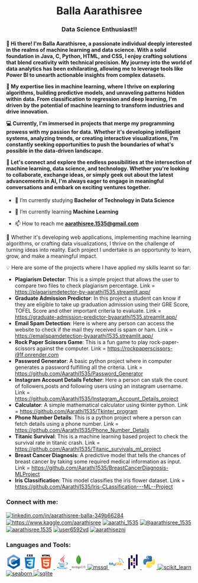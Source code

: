 
<h1 align="center"> Balla Aarathisree</h1>
<h3 align="center">Data Science Enthusiast!!</h3>
<h4>👋 Hi there! I'm Balla Aarathisree, a passionate individual deeply interested in the realms of machine learning and data science. With a solid foundation in Java, C, Python, HTML, and CSS, I enjoy crafting solutions that blend creativity with technical precision. My journey into the world of data analytics has been exhilarating, allowing me to leverage tools like Power BI to unearth actionable insights from complex datasets.

🧠 My expertise lies in machine learning, where I thrive on exploring algorithms, building predictive models, and unraveling patterns hidden within data. From classification to regression and deep learning, I'm driven by the potential of machine learning to transform industries and drive innovation.

💻 Currently, I'm immersed in projects that merge my programming prowess with my passion for data. Whether it's developing intelligent systems, analyzing trends, or creating interactive visualizations, I'm constantly seeking opportunities to push the boundaries of what's possible in the data-driven landscape.

🌟 Let's connect and explore the endless possibilities at the intersection of machine learning, data science, and technology. Whether you're looking to collaborate, exchange ideas, or simply geek out about the latest advancements in AI, I'm always eager to engage in meaningful conversations and embark on exciting ventures together. </h4>

- 🔭 I’m currently studying **Bachelor of Technology in Data Science**

- 🌱 I’m currently learning **Machine Learning**

- 📫 How to reach me **aarathisree.1535@gmail.com**

🚀 Whether it's developing web applications, implementing machine learning algorithms, or crafting data visualizations, I thrive on the challenge of turning ideas into reality. Each project I undertake is an opportunity to learn, grow, and make a meaningful impact.

💡 Here are some of the projects where I have applied my skills learnt so far:
- **Plagiarism Detector**: This is a simple project that allows the user to compare two files to check plagiarism percentage.
  Link = https://plagarismdetector-by-aarathi1535.streamlit.app/
- **Graduate Admission Predictor**: In this project a student can know if they are eligible to take up graduation admission using their GRE Score, TOFEL Score and other important criteria to evaluate.
  Link = https://graduate-admission-predictor-byaarathi1535.streamlit.app/
- **Email Spam Detection**: Here is where any person can access the website to check if the mail they received is spam or ham.
  Link = https://emailspamdetection-byaarathi1535.streamlit.app/
- **Rock Paper Scissors Game**: This is a fun game to play rock-paper-scissors against the computer.
  Link = https://rockpaperscissors-i91f.onrender.com
- **Password Generator**: A basic python project where in computer generates a password fulfilling all the criteria.
  Link = https://github.com/Aarathi1535/Password_Generator
- **Instagram Account Details Fetcher**: Here a person can stalk the count of followers,posts and following users using an instagram username.
  Link = https://github.com/Aarathi1535/Instagram_Account_Details_project
- **Calculator**: A simple mathematical calculator using tkinter python.
  Link = https://github.com/Aarathi1535/Tkinter_program
- **Phone Number Details**: This is a python project where a person can fetch details using a phone number.
  Link = https://github.com/Aarathi1535/Phone_Number_Details
- **Titanic Survival**: This is a machine learning based project to check the survival rate in titanic crash.
  Link = https://github.com/Aarathi1535/Titanic_survivals_ml_project
- **Breast Cancer Diagnosis**: A predictive model that tells the chances of breast cancer by taking some required medical information as input.
  Link = https://github.com/Aarathi1535/BreastCancerDiagnosis-MLProject
- **Iris Classification**: This model classifies the iris flower dataset.
  Link = https://github.com/Aarathi1535/Iris-CLassification---ML--Project

<h3 align="left">Connect with me:</h3>
<p align="left">
<a href="https://linkedin.com/in/linkedin.com/in/aarathisree-balla-349b66284" target="blank"><img align="center" src="https://raw.githubusercontent.com/rahuldkjain/github-profile-readme-generator/master/src/images/icons/Social/linked-in-alt.svg" alt="linkedin.com/in/aarathisree-balla-349b66284" height="30" width="40" /></a>
<a href="https://kaggle.com/https://www.kaggle.com/aarathisree" target="blank"><img align="center" src="https://raw.githubusercontent.com/rahuldkjain/github-profile-readme-generator/master/src/images/icons/Social/kaggle.svg" alt="https://www.kaggle.com/aarathisree" height="30" width="40" /></a>
<a href="https://www.codechef.com/users/aarathi_1535" target="blank"><img align="center" src="https://cdn.jsdelivr.net/npm/simple-icons@3.1.0/icons/codechef.svg" alt="aarathi_1535" height="30" width="40" /></a>
<a href="https://www.hackerrank.com/@aarathisree_1535" target="blank"><img align="center" src="https://raw.githubusercontent.com/rahuldkjain/github-profile-readme-generator/master/src/images/icons/Social/hackerrank.svg" alt="@aarathisree_1535" height="30" width="40" /></a>
<a href="https://codeforces.com/profile/aarathisree.1535" target="blank"><img align="center" src="https://raw.githubusercontent.com/rahuldkjain/github-profile-readme-generator/master/src/images/icons/Social/codeforces.svg" alt="aarathisree.1535" height="30" width="40" /></a>
<a href="https://www.leetcode.com/user6592vd" target="blank"><img align="center" src="https://raw.githubusercontent.com/rahuldkjain/github-profile-readme-generator/master/src/images/icons/Social/leet-code.svg" alt="user6592vd" height="30" width="40" /></a>
<a href="https://auth.geeksforgeeks.org/user/aarathiseznj" target="blank"><img align="center" src="https://raw.githubusercontent.com/rahuldkjain/github-profile-readme-generator/master/src/images/icons/Social/geeks-for-geeks.svg" alt="aarathiseznj" height="30" width="40" /></a>
</p>

<h3 align="left">Languages and Tools:</h3>
<p align="left"> <a href="https://www.cprogramming.com/" target="_blank" rel="noreferrer"> <img src="https://raw.githubusercontent.com/devicons/devicon/master/icons/c/c-original.svg" alt="c" width="40" height="40"/> </a> <a href="https://www.w3schools.com/css/" target="_blank" rel="noreferrer"> <img src="https://raw.githubusercontent.com/devicons/devicon/master/icons/css3/css3-original-wordmark.svg" alt="css3" width="40" height="40"/> </a> <a href="https://www.w3.org/html/" target="_blank" rel="noreferrer"> <img src="https://raw.githubusercontent.com/devicons/devicon/master/icons/html5/html5-original-wordmark.svg" alt="html5" width="40" height="40"/> </a> <a href="https://www.java.com" target="_blank" rel="noreferrer"> <img src="https://raw.githubusercontent.com/devicons/devicon/master/icons/java/java-original.svg" alt="java" width="40" height="40"/> </a> <a href="https://www.mongodb.com/" target="_blank" rel="noreferrer"> <img src="https://raw.githubusercontent.com/devicons/devicon/master/icons/mongodb/mongodb-original-wordmark.svg" alt="mongodb" width="40" height="40"/> </a> <a href="https://www.microsoft.com/en-us/sql-server" target="_blank" rel="noreferrer"> <img src="https://www.svgrepo.com/show/303229/microsoft-sql-server-logo.svg" alt="mssql" width="40" height="40"/> </a> <a href="https://www.mysql.com/" target="_blank" rel="noreferrer"> <img src="https://raw.githubusercontent.com/devicons/devicon/master/icons/mysql/mysql-original-wordmark.svg" alt="mysql" width="40" height="40"/> </a> <a href="https://pandas.pydata.org/" target="_blank" rel="noreferrer"> <img src="https://raw.githubusercontent.com/devicons/devicon/2ae2a900d2f041da66e950e4d48052658d850630/icons/pandas/pandas-original.svg" alt="pandas" width="40" height="40"/> </a> <a href="https://www.python.org" target="_blank" rel="noreferrer"> <img src="https://raw.githubusercontent.com/devicons/devicon/master/icons/python/python-original.svg" alt="python" width="40" height="40"/> </a> <a href="https://scikit-learn.org/" target="_blank" rel="noreferrer"> <img src="https://upload.wikimedia.org/wikipedia/commons/0/05/Scikit_learn_logo_small.svg" alt="scikit_learn" width="40" height="40"/> </a> <a href="https://seaborn.pydata.org/" target="_blank" rel="noreferrer"> <img src="https://seaborn.pydata.org/_images/logo-mark-lightbg.svg" alt="seaborn" width="40" height="40"/> </a> <a href="https://www.sqlite.org/" target="_blank" rel="noreferrer"> <img src="https://www.vectorlogo.zone/logos/sqlite/sqlite-icon.svg" alt="sqlite" width="40" height="40"/> </a> </p>
